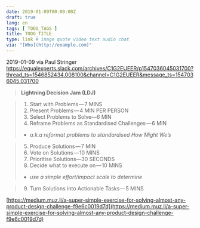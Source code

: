 ```yaml
---
date: 2019-01-09T00:00:00Z
draft: true
lang: en
tags: [ TODO_TAGS ]
title: TODO_TITLE
type: link # image quote video text audio chat
via: "[Who](http://example.com)"
---
```



2019-01-09 via Paul Stringer
https://equalexperts.slack.com/archives/C1G2EUEER/p1547036045031700?thread_ts=1546852434.008100&channel=C1G2EUEER&message_ts=1547036045.031700

> ****Lightning Decision Jam (LDJ)****

>
> 1. Start with Problems — 7 MINS
> 2. Present Problems — 4 MIN PER PERSON
> 3. Select Problems to Solve—6 MIN
> 4. Reframe Problems as Standardised Challenges — 6 MIN
>   - *_a.k.a reformat problems to standardised How Might We’s_*

> 5. Produce Solutions — 7 MIN
> 6. Vote on Solutions — 10 MINS
> 7. Prioritise Solutions—30 SECONDS
> 8. Decide what to execute on — 10 MINS
>   - *_use a simple effort/impact scale to determine_*

> 9. Turn Solutions into Actionable Tasks — 5 MINS

[https://medium.muz.li/a-super-simple-exercise-for-solving-almost-any-product-design-challenge-f9e6c0019d7d](https://medium.muz.li/a-super-simple-exercise-for-solving-almost-any-product-design-challenge-f9e6c0019d7d)

